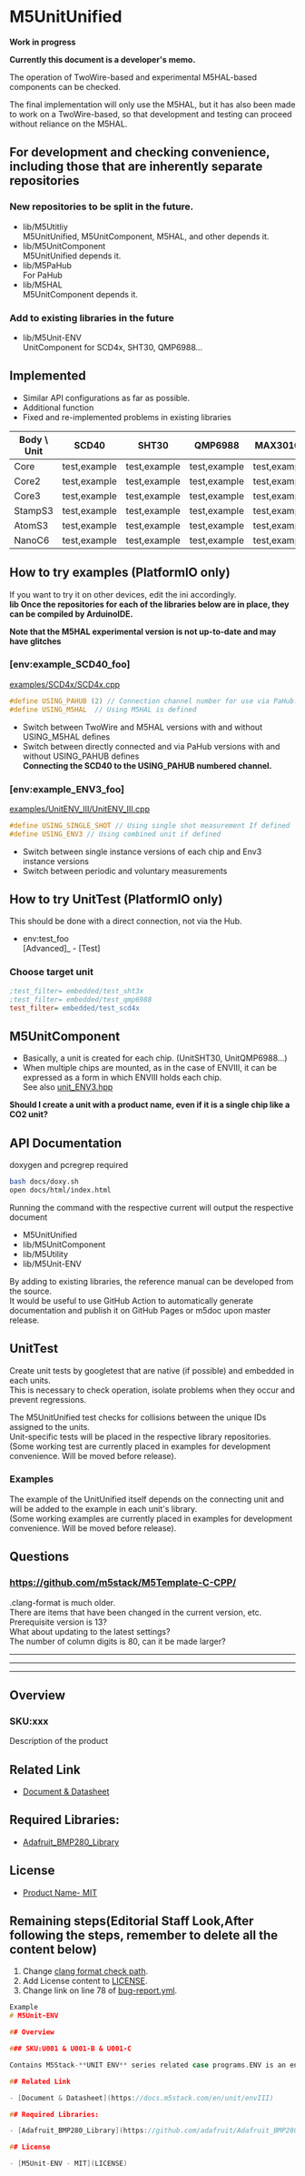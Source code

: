 # M5UnitUnified

**Work in progress**  

**Currently this document is a developer's memo.**

 The operation of TwoWire-based and experimental M5HAL-based components can be checked.  

The final implementation will only use the M5HAL, but it has also been made to work on a TwoWire-based, so that development and testing can proceed without reliance on the M5HAL.

## For development and checking convenience, including those that are inherently separate repositories

### New repositories to be split in the future.

- lib/M5Utitliy  
M5UnitUnified, M5UnitComponent, M5HAL, and other depends it.
- lib/M5UnitComponent  
M5UnitUnified depends it.
- lib/M5PaHub  
For PaHub
- lib/M5HAL  
M5UnitComponent depends it.

### Add to existing libraries in the future

- lib/M5Unit-ENV  
UnitComponent for SCD4x, SHT30, QMP6988...


## Implemented

- Similar API configurations as far as possible.
- Additional function
- Fixed and re-implemented problems in existing libraries

|Body \\ Unit|SCD40|SHT30|QMP6988|MAX30100|Vmeter|Ameter|SGP30|PAJ7620U|Kmeter|
|---|---|---|---|---|---|---|---|---|---|
|Core|test,example|test,example|test,example|test,example|test,example|test,example|test,example|test,example|test,example|
|Core2|test,example|test,example|test,example|test,example|test,example|test,example|test,example|test,example|test,example|
|Core3|test,example|test,example|test,example|test,example|test,example|test,example|test,example|test,example|test,example|
|StampS3|test,example|test,example|test,example|test,example|test,example|test,example|test,example|test,example|test,example|
|AtomS3|test,example|test,example|test,example|test,example|test,example|test,example|test,example|test,example|test,example|
|NanoC6|test,example|test,example|test,example|test,example|test,example|test,example|test,example|test,example|test,example|

## How to try examples (PlatformIO only) 

If you want to try it on other devices, edit the ini accordingly.  
**lib Once the repositories for each of the libraries below are in place, they can be compiled by ArduinoIDE.**

**Note that the M5HAL experimental version is not up-to-date and may have glitches**

### [env:example\_SCD40\_foo]

[examples/SCD4x/SCD4x.cpp](examples/SCD4x/SCD4x.cpp )

```cpp
#define USING_PAHUB (2) // Connection channel number for use via PaHub.
#define USING_M5HAL  // Using M5HAL is defined
```
- Switch between TwoWire and M5HAL versions with and without USING_M5HAL defines
- Switch between directly connected and via PaHub versions with and without USING_PAHUB defines  
**Connecting the SCD40 to the USING_PAHUB numbered channel.**

### [env:example\_ENV3\_foo]

[examples/UnitENV\_III/UnitENV\_III.cpp](examples/UnitENV_III/UnitENV_III.cpp)

```cpp
#define USING_SINGLE_SHOT // Using single shot measurement If defined
#define USING_ENV3 // Using combined unit if defined
```
- Switch between single instance versions of each chip and Env3 instance versions
- Switch between periodic and voluntary measurements

## How to try UnitTest (PlatformIO only)
This should be done with a direct connection, not via the Hub.

- env:test_foo  
[Advanced]_ - [Test]

### Choose target unit
```ini
;test_filter= embedded/test_sht3x
;test_filter= embedded/test_qmp6988
test_filter= embedded/test_scd4x
```

## M5UnitComponent
- Basically, a unit is created for each chip. (UnitSHT30, UnitQMP6988...)
- When multiple chips are mounted, as in the case of ENVIII, it can be expressed as a form in which ENVIII holds each chip.  
See also [unit\_ENV3.hpp](lib/M5Unit-ENV/src/unit/unit_ENV3.hpp) 

**Should I create a unit with a product name, even if it is a single chip like a CO2 unit?**


## API Documentation 
doxygen and pcregrep required

```.sh
bash docs/doxy.sh
open docs/html/index.html
```
Running the command with the respective current will output the respective document

- M5UnitUnified
- lib/M5UnitComponent
- lib/M5Utility
- lib/M5Unit-ENV



By adding to existing libraries, the reference manual can be developed from the source.  
It would be useful to use GitHub Action to automatically generate documentation and publish it on GitHub Pages or m5doc upon master release.

## UnitTest
Create unit tests by googletest that are native (if possible) and embedded in each units.  
This is necessary to check operation, isolate problems when they occur and prevent regressions.

The M5UnitUnified test checks for collisions between the unique IDs assigned to the units.  
Unit-specific tests will be placed in the respective library repositories.
(Some working test are currently placed in examples for development convenience. Will be moved before release).


### Examples
The example of the UnitUnified itself depends on the connecting unit and will be added to the example in each unit's library.  
(Some working examples are currently placed in examples for development convenience. Will be moved before release).


## Questions
### https://github.com/m5stack/M5Template-C-CPP/

.clang-format is much older.  
There are items that have been changed in the current version, etc.  
Prerequisite version is 13?  
What about updating to the latest settings?  
The number of column digits is 80, can it be made larger?


---
---
---
## Overview

### SKU:xxx

Description of the product

## Related Link

- [Document & Datasheet](https://docs.m5stack.com/en/unit/product_Link)

## Required Libraries:

- [Adafruit_BMP280_Library](https://github.com/adafruit/Required_Libraries_Link)

## License

- [Product Name- MIT](LICENSE)

## Remaining steps(Editorial Staff Look,After following the steps, remember to delete all the content below)

1. Change [clang format check path](./.github/workflows/clang-format-check.yml#L9-L15).
2. Add License content to [LICENSE](/LICENSE).
3. Change link on line 78 of [bug-report.yml](./.github/ISSUE_TEMPLATE/bug-report.yml#L78).

```cpp
Example
# M5Unit-ENV

## Overview

### SKU:U001 & U001-B & U001-C

Contains M5Stack-**UNIT ENV** series related case programs.ENV is an environmental sensor with integrated SHT30 and QMP6988 internally to detect temperature, humidity, and atmospheric pressure data.

## Related Link

- [Document & Datasheet](https://docs.m5stack.com/en/unit/envIII)

## Required Libraries:

- [Adafruit_BMP280_Library](https://github.com/adafruit/Adafruit_BMP280_Library)

## License

- [M5Unit-ENV - MIT](LICENSE)
```
